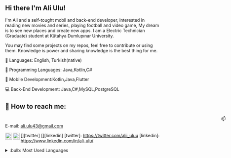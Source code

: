 
## Hi there I'm Ali Ulu!

I'm Ali and a self-tought mobil and back-end developer, interested in reading new movies and series, playing football and video game, My dream is to see new places and create new apps.
I am a Electric Technician (Graduate) student at Kütahya Dumlupınar University.

You may find some projects on my repos, feel free to contribute or using them. Knowledge is power and sharing knowledge is the best thing for me.


🚀 Languages: English, Turkish(native)

🚀 Programming Languages: Java,Kotlin,C#

📱 Mobile Development:Kotlin,Java,Flutter

💻 Back-End Development: Java,C#,MySQL,PostgreSQL


## 📧 How to reach me: <br>

<span style="margin-left:50em;" > 📫 E-mail:</span> <a href=''>ali.ulu43@gmail.com</a>

[<img  width="22" src="https://unpkg.com/simple-icons@v4/icons/twitter.svg" align="left" />][twitter]
[<img  width="22" src="https://unpkg.com/simple-icons@v4/icons/linkedin.svg" align="left" />][linkedin]
[twitter]: https://twitter.com/alii_uluu
[linkedin]: https://www.linkedin.com/in/ali-ulu/


<details>
<summary>:bulb:  Most Used Languages</summary>
<img src="https://github-readme-stats.vercel.app/api/top-langs/?username=aliulu0&layout=compact" >
</details>


